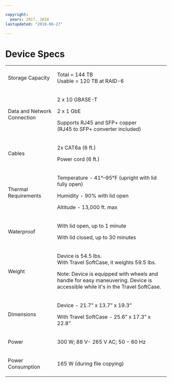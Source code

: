 ```yaml
---

copyright:
  years: 2017, 2018
lastupdated: "2018-06-27"

---
```



# Device Specs

<table role="presentation">
        <colgroup>
          <col/>
          <col/>
        </colgroup>
          <tr>
            <td><p>Storage Capacity</p></td>
            <td>
              <p>Total = 144 TB<br/>Usable = 120 TB at RAID-6</p>
            </td>
          </tr>
          <tr>
            <td><p>Data and Network Connection</p></td>
            <td>
              <p>2 x 10 GBASE-T</p>
              <p>2 x 1 GbE</p>
              <p>Supports RJ45 and SFP+ copper <br/> (RJ45 to SFP+ converter included)</p>
            </td>
          </tr>
          <tr>
            <td><p>Cables</p></td>
            <td>
              <p>2x CAT6a (6 ft.)</p>
              <p>Power cord (6 ft.)</p>
            </td>
          </tr>
          <tr>
            <td><p>Thermal Requirements</p></td>
            <td>
              <p>Temperature -  41°–95°F (upright with lid fully open)</p>
              <p>Humidity - 90% with lid open</p>
              <p>Altitude - 13,000 ft. max</p>
            </td>
          </tr>
          <tr>
            <td><p>Waterproof</p></td>
            <td>
              <p>With lid open, up to 1 minute</p>
              <p>With lid closed, up to 30 minutes</p>
            </td>
          </tr>
          <tr>
            <td><p>Weight</p></td>
            <td>
              <p>Device is 54.5 lbs.<br/>With Travel SoftCase, it weights 59.5 lbs.</p>
              <p>Note: Device is equipped with wheels and handle for easy maneuvering. Device is accessible while it's in the Travel SoftCase.</p>
            </td>
          </tr>
          <tr>
            <td><p>Dimensions</p></td>
            <td>
              <p>Device - 21.7” x 13.7” x 19.3”</p>
              <p>With Travel SoftCase - 25.6” x 17.3” x 22.8”</p>
            </td>
          </tr>
          <tr>
            <td><p>Power</p></td>
            <td>
              <p>300 W; 88 V- 265 V AC; 50 - 60 Hz</p>
            </td>
          </tr>
          <tr>
            <td><p>Power Consumption</p></td>
            <td>
              <p>165 W (during file copying)</p>
            </td>
          </tr>
</table>
